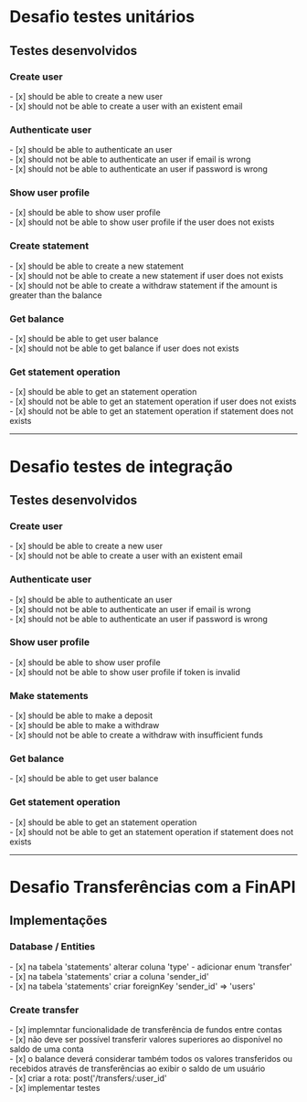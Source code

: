 <h1>Desafio testes unitários</h1>

<h2>Testes desenvolvidos</h2>

<h3>Create user</h3>
- [x] should be able to create a new user<br />
- [x] should not be able to create a user with an existent email

<h3>Authenticate user</h3>
- [x] should be able to authenticate an user<br />
- [x] should not be able to authenticate an user if email is wrong<br />
- [x] should not be able to authenticate an user if password is wrong

<h3>Show user profile</h3>
- [x] should be able to show user profile<br />
- [x] should not be able to show user profile if the user does not exists

<h3>Create statement</h3>
- [x] should be able to create a new statement<br />
- [x] should not be able to create a new statement if user does not exists<br />
- [x] should not be able to create a withdraw statement if the amount is greater than the balance

<h3>Get balance</h3>
- [x] should be able to get user balance<br />
- [x] should not be able to get balance if user does not exists

<h3>Get statement operation</h3>
- [x] should be able to get an statement operation<br />
- [x] should not be able to get an statement operation if user does not exists<br />
- [x] should not be able to get an statement operation if statement does not exists

_______________________________________________________________________________

<h1>Desafio testes de integração</h1>

<h2>Testes desenvolvidos</h2>

<h3>Create user</h3>
- [x] should be able to create a new user<br />
- [x] should not be able to create a user with an existent email

<h3>Authenticate user</h3>
- [x] should be able to authenticate an user<br />
- [x] should not be able to authenticate an user if email is wrong<br />
- [x] should not be able to authenticate an user if password is wrong

<h3>Show user profile</h3>
- [x] should be able to show user profile<br />
- [x] should not be able to show user profile if token is invalid

<h3>Make statements</h3>
- [x] should be able to make a deposit<br />
- [x] should be able to make a withdraw<br />
- [x] should not be able to create a withdraw with insufficient funds

<h3>Get balance</h3>
- [x] should be able to get user balance

<h3>Get statement operation</h3>
- [x] should be able to get an statement operation<br />
- [x] should not be able to get an statement operation if statement does not exists

________________________________________________________________________________

<h1>Desafio Transferências com a FinAPI</h1>

<h2>Implementações</h2>

<h3>Database / Entities</h3>
- [x] na tabela 'statements' alterar coluna 'type'  - adicionar enum 'transfer'<br />
- [x] na tabela 'statements' criar a coluna 'sender_id'<br />
- [x] na tabela 'statements' criar foreignKey 'sender_id' => 'users'

<h3>Create transfer</h3>
- [x] implemntar funcionalidade de transferência de fundos entre contas <br />
- [x] não deve ser possível transferir valores superiores ao disponível no saldo de uma conta <br />
- [x] o balance deverá considerar também todos os valores transferidos ou recebidos através de transferências ao exibir o saldo de um usuário <br />
- [x] criar a rota: post('/transfers/:user_id' <br />
- [x] implementar testes


